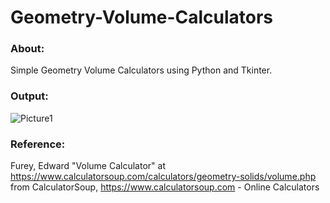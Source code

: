 # Geometry-Volume-Calculators
### About:
Simple Geometry Volume Calculators using Python and Tkinter.

### Output:
![Picture1](https://github.com/user-attachments/assets/8f1940eb-6ca6-462a-a7d7-e709554a6751)

### Reference:
Furey, Edward "Volume Calculator" at https://www.calculatorsoup.com/calculators/geometry-solids/volume.php from CalculatorSoup, https://www.calculatorsoup.com - Online Calculators
